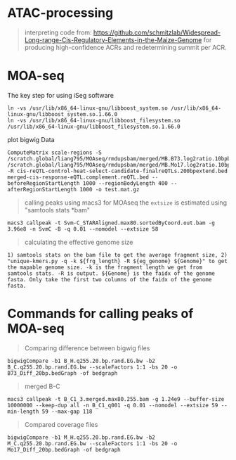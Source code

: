 # ATAC-processing
> interpreting code from: https://github.com/schmitzlab/Widespread-Long-range-Cis-Regulatory-Elements-in-the-Maize-Genome for producing high-confidence ACRs and redetermining summit per ACR.
# MOA-seq
The key step for using iSeg software
```
ln -vs /usr/lib/x86_64-linux-gnu/libboost_system.so /usr/lib/x86_64-linux-gnu/libboost_system.so.1.66.0
ln -vs /usr/lib/x86_64-linux-gnu/libboost_filesystem.so /usr/lib/x86_64-linux-gnu/libboost_filesystem.so.1.66.0
```
plot bigwig Data
```
ComputeMatrix scale-regions -S /scratch.global/liang795/MOAseq/rmdupsbam/merged/MB.B73.log2ratio.10bpbin.absolute.sorted.bigWig /scratch.global/liang795/MOAseq/rmdupsbam/merged/MB.Mo17.log2ratio.10bpbin.absolute.sorted.bigWig -R cis-reQTL-control-heat-select-candidate-finalreQTLs.200bpextend.bed merged-cis-response-eQTL.complement.reQTL.bed --beforeRegionStartLength 1000 --regionBodyLength 400 --afterRegionStartLength 1000 -o test.mat.gz
```
> calling peaks using macs3 for MOAseq
the ```extsize``` is estimated using "samtools stats *bam"
```
macs3 callpeak -t Svm-C_STARAligned.max80.sortedByCoord.out.bam -g 3.96e8 -n SvmC -B -q 0.01 --nomodel --extsize 58
```
> calculating the effective genome size
```
1) samtools stats on the bam file to get the average fragment size, 2) "unique-kmers.py -q -k ${frg_length} -R ${eg_genome} ${Genome}" to get the mapable genome size. -k is the fragment length we get from samtools stats. -R is output. ${Genome} is the faidx of the genome fasta. Only take the first two columns of the faidx of the genome fasta.
```
# Commands for calling peaks of MOA-seq

> Comparing difference between bigwig files
```
bigwigCompare -b1 B_H.q255.20.bp.rand.EG.bw -b2 B_C.q255.20.bp.rand.EG.bw --scaleFactors 1:1 -bs 20 -o B73_Diff_20bp.bedGraph -of bedgraph
```
> merged B-C
```
macs3 callpeak -t B_C1_3.merged.max80.255.bam -g 1.24e9 --buffer-size 10000000 --keep-dup all -n B_C1_q001 -q 0.01 --nomodel --extsize 59 --min-length 59 --max-gap 118
```
> Compared coverage files
```
bigwigCompare -b1 M_H.q255.20.bp.rand.EG.bw -b2 M_C.q255.20.bp.rand.EG.bw --scaleFactors 1:1 -bs 20 -o Mo17_Diff_20bp.bedGraph -of bedgraph
```
